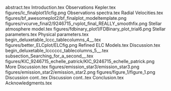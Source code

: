 abstract.tex
Introduction.tex
Observations   Kepler.tex
figures/lc_finalplot1/lcfig.png
Observations   spectra.tex
Radial Velocities.tex
figures/bf_awesomeplot2/bf_finalplot_modeltemplate.png
figures/rvcurve_final2/9246715_rvplot_final_REALLY_smoothfix.png
Stellar atmosphere model.tex
figures/fdbinary_plot1/FDBinary_plot_trial6.png
Stellar parameters.tex
Physical parameters.tex
begin_deluxetable_lccc_tablecolumns_4__.tex
figures/better_ELCplot/ELCfig.png
Refined ELC Models.tex
Discussion.tex
begin_deluxetable_lcccccc_tablecolumns_5__.tex
subsection_Searching_for_a_second__.tex
figures/KIC_9246715_echelle_patrick/KIC_9246715_echelle_patrick.png
More Discussion.tex
figures/emission_star3/emission_star3.png
figures/emission_star2/emission_star2.png
figures/figure_1/figure_1.png
Discussion cont..tex
Discussion cont..tex
Conclusion.tex
Acknowledgments.tex
